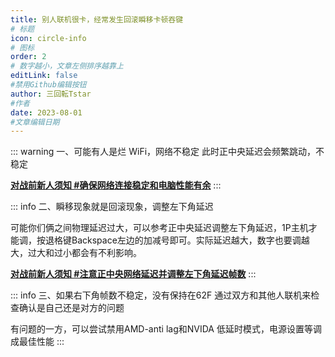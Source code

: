 ```yaml
---
title: 别人联机很卡，经常发生回滚瞬移卡顿吞键
# 标题
icon: circle-info
# 图标
order: 2
# 数字越小，文章左侧排序越靠上
editLink: false
#禁用Github编辑按钮
author: 三回転Tstar
#作者
date: 2023-08-01
#文章编辑日期
---
```


::: warning 一、可能有人是烂 WiFi，网络不稳定
此时正中央延迟会频繁跳动，不稳定

[**对战前新人须知 #确保网络连接稳定和电脑性能有余**](/Beginners/BeforePlaying.html#确保网络连接稳定和电脑性能有余)
:::

::: info 二、瞬移现象就是回滚现象，调整左下角延迟

可能你们俩之间物理延迟过大，可以参考正中央延迟调整左下角延迟，1P主机才能调，按退格键Backspace左边的加减号即可。实际延迟越大，数字也要调越大，过大和过小都会有不利影响。

[**对战前新人须知 #注意正中央网络延迟并调整左下角延迟帧数**](/Beginners/BeforePlaying.html#注意正中央网络延迟并调整左下角延迟帧数)
:::



::: info 三、如果右下角帧数不稳定，没有保持在62F
通过双方和其他人联机来检查确认是自己还是对方的问题

有问题的一方，可以尝试禁用AMD-anti lag和NVIDA 低延时模式，电源设置等调成最佳性能
:::
